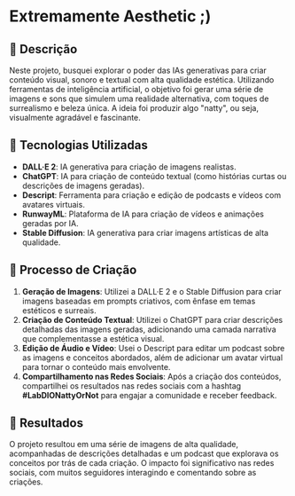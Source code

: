# Extremamente Aesthetic ;)

## 📒 Descrição
Neste projeto, busquei explorar o poder das IAs generativas para criar conteúdo visual, sonoro e textual com alta qualidade estética. Utilizando ferramentas de inteligência artificial, o objetivo foi gerar uma série de imagens e sons que simulem uma realidade alternativa, com toques de surrealismo e beleza única. A ideia foi produzir algo "natty", ou seja, visualmente agradável e fascinante.

## 🤖 Tecnologias Utilizadas
- **DALL·E 2**: IA generativa para criação de imagens realistas.
- **ChatGPT**: IA para criação de conteúdo textual (como histórias curtas ou descrições de imagens geradas).
- **Descript**: Ferramenta para criação e edição de podcasts e vídeos com avatares virtuais.
- **RunwayML**: Plataforma de IA para criação de vídeos e animações geradas por IA.
- **Stable Diffusion**: IA generativa para criar imagens artísticas de alta qualidade.

## 🧐 Processo de Criação
1. **Geração de Imagens**: Utilizei a DALL·E 2 e o Stable Diffusion para criar imagens baseadas em prompts criativos, com ênfase em temas estéticos e surreais.
2. **Criação de Conteúdo Textual**: Utilizei o ChatGPT para criar descrições detalhadas das imagens geradas, adicionando uma camada narrativa que complementasse a estética visual.
3. **Edição de Áudio e Vídeo**: Usei o Descript para editar um podcast sobre as imagens e conceitos abordados, além de adicionar um avatar virtual para tornar o conteúdo mais envolvente.
4. **Compartilhamento nas Redes Sociais**: Após a criação dos conteúdos, compartilhei os resultados nas redes sociais com a hashtag **#LabDIONattyOrNot** para engajar a comunidade e receber feedback.

## 🚀 Resultados
O projeto resultou em uma série de imagens de alta qualidade, acompanhadas de descrições detalhadas e um podcast que explorava os conceitos por trás de cada criação. O impacto foi significativo nas redes sociais, com muitos seguidores interagindo e comentando sobre as criações.

